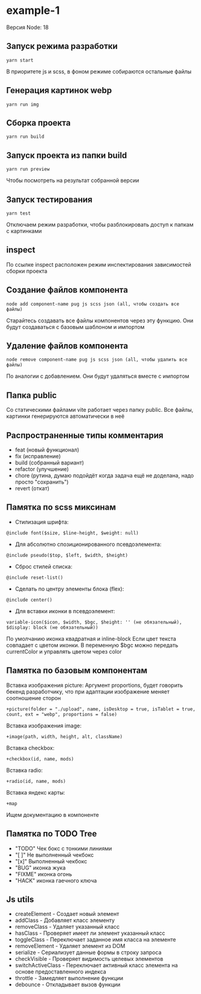 # example-1

Версия Node: 18

## Запуск режима разработки

```
yarn start
```

В приоритете js и scss, в фоном режиме собираются остальные файлы

## Генерация картинок webp

```
yarn run img
```

## Сборка проекта

```
yarn run build
```

## Запуск проекта из папки build

```
yarn run preview
```

Чтобы посмотреть на результат собранной версии

## Запуск тестирования

```
yarn test
```

Отключаем режим разработки, чтобы разблокировать доступ к папкам с картинками

## inspect

По ссылке inspect расположен режим инспектирования зависимостей сборки проекта

## Создание файлов компонента

```
node add component-name pug js scss json (all, чтобы создать все файлы)
```

Старайтесь создавать все файлы компонентов через эту функцию.
Они будут создаваться с базовым шаблоном и импортом

## Удаление файлов компонента

```
node remove component-name pug js scss json (all, чтобы удалить все файлы)
```

По аналогии с добавлением.
Они будут удаляться вместе с импортом

## Папка public

Со статическими файлами vite работает через папку public.
Все файлы, картинки генерируются автоматически в неё

## Распространенные типы комментария

- feat (новый функционал)
- fix (исправление)
- build (собранный вариант)
- refactor (улучшение)
- chore (рутина, думаю подойдёт когда задача ещё не доделана, надо просто "сохранить")
- revert (откат)

## Памятка по scss миксинам

- Стилизация шрифта:

```
@include font($size, $line-height, $weight: null)
```

- Для абсолютно спозиционированного псевдоэлемента:

```
@include pseudo($top, $left, $width, $height)
```

- Сброс стилей списка:

```
@include reset-list()
```

- Сделать по центру элементы блока (flex):

```
@include center()
```

- Для вставки иконки в псевдоэлемент:

```
variable-icon($icon, $width, $bgc, $height: '' (не обязательный), $display: block (не обязательный))
```

По умолчанию иконка квадратная и inline-block
Если цвет текста совпадает с цветом иконки. В переменную $bgc можно передать currentColor и управлять цветом через color

## Памятка по базовым компонентам

Вставка изображения picture:
Аргумент proportions, будет говорить бекенд разработчику, что при адаптации изображение меняет соотношение сторон

```
+picture(folder = "./upload", name, isDesktop = true, isTablet = true, count, ext = "webp", proportions = false)
```

Вставка изображения image:

```
+image(path, width, height, alt, className)
```

Вставка checkbox:

```
+checkbox(id, name, mods)
```

Вставка radio:

```
+radio(id, name, mods)
```

Вставка яндекс карты:

```
+map
```

Ищем документацию в компоненте

## Памятка по TODO Tree

- "TODO" Чек бокс с тонкими линиями
- "[ ]" Не выполненный чекбокс
- "[x]" Выполненный чекбокс
- "BUG" иконка жука
- "FIXME" иконка огонь
- "HACK" иконка гаечного ключа

## Js utils

- createElement - Создает новый элемент
- addClass - Добавляет класс элементу
- removeClass - Удаляет указанный класс
- hasClass - Проверяет имеет ли элемент указанный класс
- toggleClass - Переключает заданное имя класса на элементе
- removeElement - Удаляет элемент из DOM
- serialize - Сериализует данные формы в строку запроса
- checkVisible - Проверяет видимость целевых элементов
- switchActiveClass - Переключает активный класс элемента на основе предоставленного индекса
- throttle - Замедляет выполнение функции
- debounce - Откладывает вызов функции
